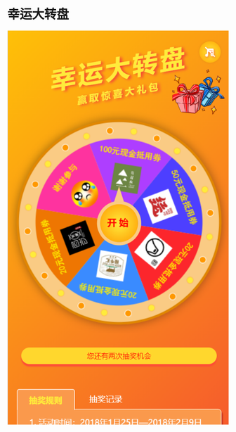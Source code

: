 # 幸运大转盘 
![Image text](https://raw.githubusercontent.com/Lsuihua/carousel/master/imgs/carousel.png)
